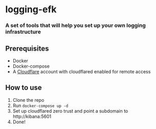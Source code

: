 # logging-efk

### A set of tools that will help you set up your own logging infrastructure

## Prerequisites

- Docker
- Docker-compose
- A [Cloudflare] account with cloudflared enabled for remote access

[Cloudflare]: https://cloudflare.com

## How to use

1. Clone the repo
2. Run `docker-compose up -d`
3. Set up cloudflared zero trust and point a subdomain to http://kibana:5601
4. Done!